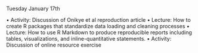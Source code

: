 Tuesday January 17th

• Activity: Discussion of Onikye et al
reproduction article
• Lecture: How to create R
packages that standardize data
loading and cleaning processes
• Lecture: How to use R Markdown
to produce reproducible reports
including tables, visualizations,
and inline-quantitative
statements.
• Activity: Discussion of online
resource exercise